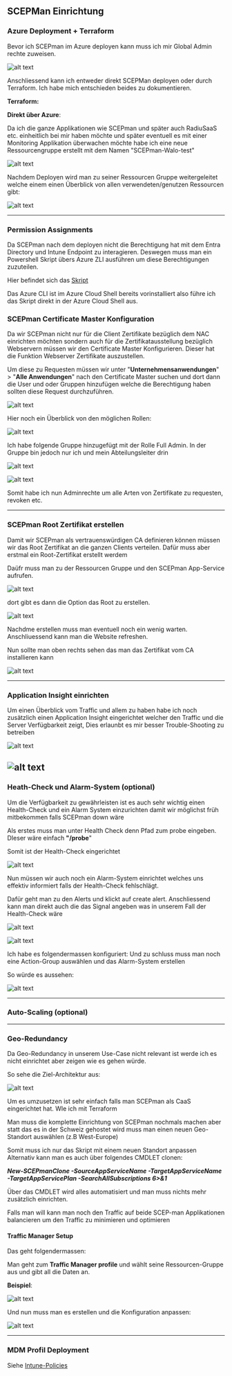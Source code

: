 ## SCEPMan Einrichtung


### Azure Deployment + Terraform


Bevor ich SCEPman im Azure deployen kann muss ich mir Global Admin rechte zuweisen.

![alt text](image-1.png)

Anschliessend kann ich entweder direkt SCEPMan deployen oder durch Terraform. Ich habe mich entschieden beides zu dokumentieren.

**Terraform:**

**Direkt über Azure**:

Da ich die ganze Applikationen wie SCEPman und später auch RadiuSaaS etc. einheitlich bei mir haben möchte und später eventuell es mit einer Monitoring Applikation überwachen möchte habe ich eine neue Ressourcengruppe erstellt mit dem Namen "SCEPman-Walo-test"

![alt text](image-2.png)

Nachdem Deployen wird man zu seiner Ressourcen Gruppe weitergeleitet welche einem einen Überblick von allen verwendeten/genutzen Ressourcen gibt:

![alt text](image-3.png)

---

### Permission Assignments

Da SCEPman nach dem deployen nicht die Berechtigung hat mit dem Entra Directory und Intune Endpoint zu interagieren. Deswegen muss man ein Powershell Skript übers Azure ZLI ausführen um diese Berechtigungen zuzuteilen.

Hier befindet sich das [Skript]()

Das Azure CLI ist im Azure Cloud Shell bereits vorinstalliert also führe ich das Skript direkt in der Azure Cloud Shell aus.

### SCEPman Certificate Master Konfiguration

Da wir SCEPman nicht nur für die Client Zertifikate bezüglich dem NAC einrichten möchten sondern auch für die Zertifikatausstellung bezüglich Webservern müssen wir den Certificate Master Konfigurieren. 
Dieser hat die Funktion Webserver Zertifikate auszustellen.

Um diese zu Requesten müssen wir unter "**Unternehmensanwendungen**" > "**Alle Anwendungen**" nach den Certificate Master suchen und dort dann die User und oder Gruppen hinzufügen welche die Berechtigung haben sollten diese Request durchzuführen. 

![alt text](image-4.png)

Hier noch ein Überblick von den möglichen Rollen:

![alt text](image-5.png)

Ich habe folgende Gruppe hinzugefügt mit der Rolle Full Admin.
In der Gruppe bin jedoch nur ich und mein Abteilungsleiter drin


![alt text](image-6.png)

![alt text](image-7.png)

Somit habe ich nun Adminrechte um alle Arten von Zertifikate zu requesten, revoken etc.

---

### SCEPman Root Zertifikat erstellen

Damit wir SCEPman als vertrauenswürdigen CA definieren können müssen wir das Root Zertifikat an die ganzen Clients verteilen. Dafür muss aber erstmal ein Root-Zertifikat erstellt werdem

Daüfr muss man zu der Ressourcen Gruppe und den SCEPman App-Service aufrufen.

![alt text](image-8.png)

dort gibt es dann die Option das Root zu erstellen.

![alt text](image-9.png)

Nachdme erstellen muss man eventuell noch ein wenig warten.
Anschliuessend kann man die Website refreshen.

Nun sollte man oben rechts sehen das man das Zertifikat vom CA installieren kann

![alt text](image-10.png)

---

### Application Insight einrichten 

Um einen Überblick vom Traffic und allem zu haben habe ich noch zusätzlich einen Application Insight eingerichtet welcher den Traffic und die Server Verfügbarkeit zeigt, Dies erlaunbt es mir besser Trouble-Shooting zu betreiben

![alt text](image-35.png)

![alt text](image-36.png)
---

### Heath-Check und Alarm-System (optional)

Um die Verfügbarkeit zu gewährleisten ist es auch sehr wichtig einen Health-Check und ein Alarm System einzurichten damit wir möglichst früh mitbekommen falls SCEPman down wäre

Als erstes muss man unter Health Check denn Pfad zum probe eingeben. DIeser wäre einfach **"/probe**"

Somit ist der Health-Check eingerichtet

![alt text](image-37.png)

Nun müssen wir auch noch ein Alarm-System einrichtet welches uns effektiv informiert falls der Health-Check fehlschlägt.

Dafür geht man zu den Alerts und klickt auf create alert.
Anschliessend kann man direkt auch die das Signal angeben was in unserem Fall der Health-Check wäre

![alt text](image-38.png)


![alt text](image-39.png)

Ich habe es folgendermassen konfiguriert:
Und zu schluss muss man noch eine Action-Group auswählen und das Alarm-System erstellen

So würde es aussehen:

![alt text](image-40.png)




---

### Auto-Scaling (optional)



---

### Geo-Redundancy

Da Geo-Redundancy in unserem Use-Case nicht relevant ist werde ich es nicht einrichtet aber zeigen wie es gehen würde.

So sehe die Ziel-Architektur aus:

![alt text](image-41.png)

Um es umzusetzen ist sehr einfach falls man SCEPman als CaaS eingerichtet hat. WIe ich mit Terraform

Man muss die komplette Einrichtung von SCEPman nochmals machen aber statt das es in der Schweiz gehostet wird muss man einen neuen Geo-Standort auswählen (z.B West-Europe)

Somit muss ich nur das Skript mit einem neuen Standort anpassen
Alternativ kann man es auch über folgendes CMDLET clonen:

*****New-SCEPmanClone -SourceAppServiceName <Your SCEPman App Service Name> -TargetAppServiceName <Your cloned App Service Name> -TargetAppServicePlan <Your second App Service Plan in the second Geo Location> -SearchAllSubscriptions 6>&1*****

Über das CMDLET wird alles automatisiert und man muss nichts mehr zusätzlich einrichten.

Falls man will kann man noch den Traffic auf beide SCEP-man Applikationen balancieren um den Traffic zu minimieren und optimieren

#### Traffic Manager Setup

Das geht folgendermassen:

Man geht zum **Traffic Manager profile**
und wählt seine Ressourcen-Gruppe aus und gibt all die Daten an.

**Beispiel**:

![alt text](image-42.png)

Und nun muss man es erstellen und die Konfiguration anpassen:

![alt text](image-43.png)

---

### MDM Profil Deployment

Siehe [Intune-Policies]()